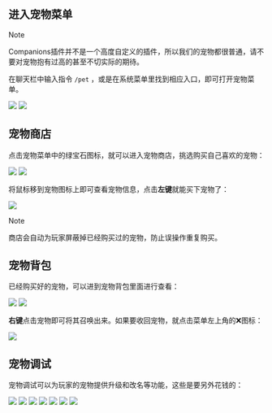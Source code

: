 ## 进入宠物菜单

> [!note]
> Companions插件并不是一个高度自定义的插件，所以我们的宠物都很普通，请不要对宠物抱有过高的甚至不切实际的期待。

在聊天栏中输入指令 `/pet` ，或是在系统菜单里找到相应入口，即可打开宠物菜单。

![](pics/petbook0.png)
![](pics/petbook.png)

## 宠物商店

点击宠物菜单中的绿宝石图标，就可以进入宠物商店，挑选购买自己喜欢的宠物：

![](pics/petbook1.png)
![](pics/petbook2.png)

将鼠标移到宠物图标上即可查看宠物信息，点击**左键**就能买下宠物了：

![](pics/petbook3.png)

>[!note]
>商店会自动为玩家屏蔽掉已经购买过的宠物，防止误操作重复购买。

## 宠物背包

已经购买好的宠物，可以进到宠物背包里面进行查看：

![](pics/petmenu.png)
![](pics/petmenu2.png)

**右键**点击宠物即可将其召唤出来。如果要收回宠物，就点击菜单左上角的❌图标：

![](pics/petmenu3.png)

## 宠物调试

宠物调试可以为玩家的宠物提供升级和改名等功能，这些是要另外花钱的：

![](pics/petmenu5.png)
![](pics/petmenu4.png)
![](pics/petmenu6.png)
![](pics/petmenu7.png)
![](pics/petmenu8.png)
![](pics/petmenu9.png)
![](pics/petmenu10.png)